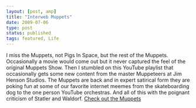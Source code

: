 ```yaml
---
layout: [post, amp]
title: "Interweb Muppets"
date: 2009-07-06
type: post
status: published
tags: featured, Life
---
```



I miss the Muppets, not Pigs In Space, but the rest of the Muppets. Occasionally a movie would come out but it never captured the feel of the original Muppets Show. Then I stumbled on this YouTube playlist that occasionally gets some new content from the master Muppeteers at Jim Henson Studios. The Muppets are back and in expert satirical form they are poking fun at some of our favorite internet meemes from the skateboarding dog to the one person YouTube orchestras. And all of this with the poignant criticism of Statler and Waldorf. [Check out the Muppets](http://www.youtube.com/view_play_list?p=6289F95CD6B8F803)
